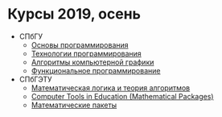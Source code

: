 # Курсы 2019, осень

* СПбГУ
  * [Основы программирования](programming_basics)
  * [Технологии программирования](programming_technology)
  * [Алгоритмы компьютерной графики](computer_graphics)
  * [Функциональное программирование](functional_programming)
* СПбГЭТУ
  * [Математическая логика и теория алгоритмов](mlita)
  * [Computer Tools in Education (Mathematical Packages)](mathematical_packages)
  * [Математические пакеты](mathematical_packages_ru)
